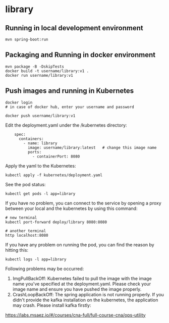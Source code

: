 # library

## Running in local development environment

```
mvn spring-boot:run
```

## Packaging and Running in docker environment

```
mvn package -B -DskipTests
docker build -t username/library:v1 .
docker run username/library:v1
```

## Push images and running in Kubernetes

```
docker login 
# in case of docker hub, enter your username and password

docker push username/library:v1
```

Edit the deployment.yaml under the /kubernetes directory:
```
    spec:
      containers:
        - name: library
          image: username/library:latest   # change this image name
          ports:
            - containerPort: 8080

```

Apply the yaml to the Kubernetes:
```
kubectl apply -f kubernetes/deployment.yaml
```

See the pod status:
```
kubectl get pods -l app=library
```

If you have no problem, you can connect to the service by opening a proxy between your local and the kubernetes by using this command:
```
# new terminal
kubectl port-forward deploy/library 8080:8080

# another terminal
http localhost:8080
```

If you have any problem on running the pod, you can find the reason by hitting this:
```
kubectl logs -l app=library
```

Following problems may be occurred:

1. ImgPullBackOff:  Kubernetes failed to pull the image with the image name you've specified at the deployment.yaml. Please check your image name and ensure you have pushed the image properly.
1. CrashLoopBackOff: The spring application is not running properly. If you didn't provide the kafka installation on the kubernetes, the application may crash. Please install kafka firstly:

https://labs.msaez.io/#/courses/cna-full/full-course-cna/ops-utility

